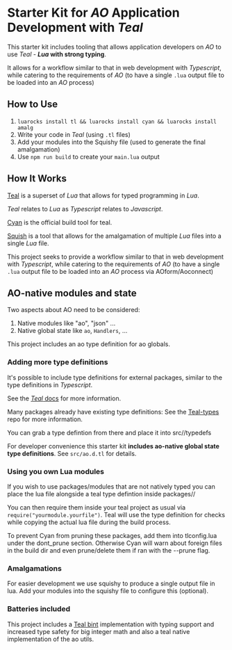 # Starter Kit for _AO_ Application Development with _Teal_

This starter kit includes tooling that allows application developers on _AO_ to use _Teal_ - **_Lua_ with strong typing**.

It allows for a workflow similar to that in web development with _Typescript_, while catering to the requirements of _AO_ (to have a single `.lua` output file to be loaded into an _AO_ process)

## How to Use

1. `luarocks install tl && luarocks install cyan && luarocks install amalg`
2. Write your code in _Teal_ (using `.tl` files)
3. Add your modules into the Squishy file (used to generate the final amalgamation)
4. Use `npm run build` to create your `main.lua` output

## How It Works

[Teal](https://github.com/teal-language/tl) is a superset of _Lua_ that allows for typed programming in _Lua_.

_Teal_ relates to _Lua_ as _Typescript_ relates to _Javascript_.

[Cyan](https://github.com/teal-language/cyan) is the official build tool for teal.

[Squish](https://github.com/LuaDist/squish) is a tool that allows for the amalgamation of multiple _Lua_ files into a single _Lua_ file.

This project seeks to provide a workflow similar to that in web development with _Typescript_, while catering to the requirements of _AO_ (to have a single `.lua` output file to be loaded into an _AO_ process via AOform/Aoconnect)

## AO-native modules and state

Two aspects about AO need to be considered:

1. Native modules like "ao", "json" ...
2. Native global state like `ao`, `Handlers`, ...

This project includes an ao type definition for ao globals.

### Adding more type definitions

It's possible to include type definitions for external packages, similar to the type definitions in _Typescript_.

See the [_Teal_ docs](https://github.com/teal-language/tl?tab=readme-ov-file) for more information.

Many packages already have existing type definitions: See the [Teal-types](https://github.com/teal-language/teal-types/) repo for more information.

You can grab a type defintion from there and place it into src/<your project>/typedefs

For developer convenience this starter kit **includes ao-native global state type definitions**. See `src/ao.d.tl` for details.

### Using you own Lua modules

If you wish to use packages/modules that are not natively typed you can place the lua file alongside a teal type defintion inside packages/<package name>/

You can then require them inside your teal project as usual via `require("yourmodule.yourfile")`. Teal will use the type definition for checks while copying the actual lua file during the build process.

To prevent Cyan from pruning these packages, add them into tlconfig.lua under the dont_prune section. Otherwise Cyan will warn about foreign files in the build dir and even prune/delete them if ran with the --prune flag.

### Amalgamations

For easier development we use squishy to produce a single output file in lua. Add your modules into the squishy file to configure this (optional).

### Batteries included

This project includes a [Teal bint](https://github.com/AutonomousResearch/teal-bint) implementation with typing support and increased type safety for big integer math and also a teal native implementation of the ao utils.
